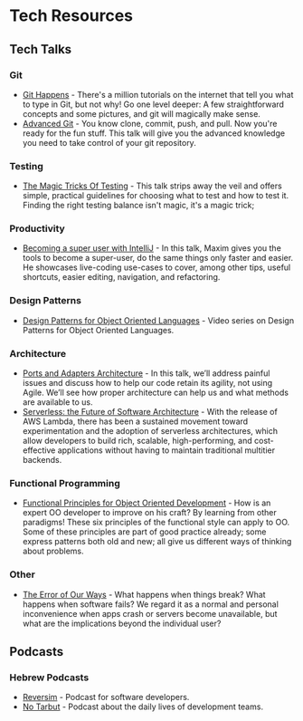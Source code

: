 # Tech Resources
 ## Tech Talks
  ### Git 
  * [Git Happens](https://www.youtube.com/watch?v=Dv8I_kfrFWw) - There's a million tutorials on the internet that tell you what to type in Git, but not why! Go one level deeper: A few straightforward concepts and some pictures, and git will magically make sense.
  * [Advanced Git](https://www.youtube.com/watch?v=4EOZvow1mk4) - You know clone, commit, push, and pull. Now you're ready for the fun stuff. This talk will give you the advanced knowledge you need to take control of your git repository.
  ### Testing
  * [The Magic Tricks Of Testing](https://www.youtube.com/watch?v=URSWYvyc42M) - This talk strips away the veil and offers simple, practical guidelines for choosing what to test and how to test it. Finding the right testing balance isn't magic, it's a magic trick;
   ### Productivity
   * [Becoming a super user with IntelliJ](https://www.youtube.com/watch?v=VpePPpkkN5Q) - In this talk, Maxim gives you the tools to become a super-user, do the same things only faster and easier. He showcases live-coding use-cases to cover, among other tips, useful shortcuts, easier editing, navigation, and refactoring.
   ### Design Patterns
   * [Design Patterns for Object Oriented Languages](https://www.youtube.com/watch?v=v9ejT8FO-7I&list=PLrhzvIcii6GNjpARdnO4ueTUAVR9eMBpc) - Video series on Design Patterns for Object Oriented Languages.
   ### Architecture
   * [Ports and Adapters Architecture](https://www.youtube.com/watch?v=U7DRmPYZXAk) - In this talk, we’ll address painful issues and discuss how to help our code retain its agility, not using Agile. We’ll see how proper architecture can help us and what methods are available to us.
   * [Serverless: the Future of Software Architecture](https://www.youtube.com/watch?v=LAWjdZYrUgI) - With the release of AWS Lambda, there has been a sustained movement toward experimentation and the adoption of serverless architectures, which allow developers to build rich, scalable, high-performing, and cost-effective applications without having to maintain traditional multitier backends.
   ### Functional Programming
   * [Functional Principles for Object Oriented Development](https://www.youtube.com/watch?v=pMGY9ViIGNU) - How is an expert OO developer to improve on his craft? By learning from other paradigms! These six principles of the functional style can apply to OO. Some of these principles are part of good practice already; some express patterns both old and new; all give us different ways of thinking about problems.
   ### Other
   * [The Error of Our Ways](https://www.youtube.com/watch?v=IiGXq3yY70o) - What happens when things break? What happens when software fails? We regard it as a normal and personal inconvenience when apps crash or servers become unavailable, but what are the implications beyond the individual user?
  ## Podcasts
   ### Hebrew Podcasts
   * [Reversim](http://www.reversim.com/) - Podcast for software developers.
   * [No Tarbut](http://notarbut.co/) - Podcast about the daily lives of development teams.

